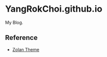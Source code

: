 # YangRokChoi.github.io

 My Blog.

## Reference  
* [Zolan Theme](https://github.com/artemsheludko/zolan)
